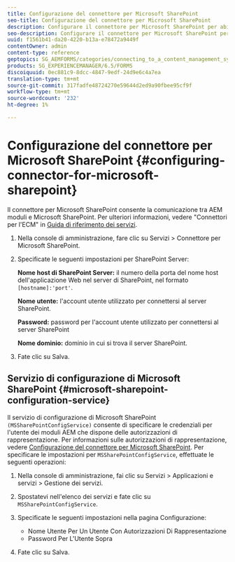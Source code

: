 ```yaml
---
title: Configurazione del connettore per Microsoft SharePoint
seo-title: Configurazione del connettore per Microsoft SharePoint
description: Configurare il connettore per Microsoft SharePoint per abilitare la comunicazione tra AEM moduli e Microsoft SharePoint.
seo-description: Configurare il connettore per Microsoft SharePoint per abilitare la comunicazione tra AEM moduli e Microsoft SharePoint.
uuid: f1561b41-da20-4220-b13a-e78472a9449f
contentOwner: admin
content-type: reference
geptopics: SG_AEMFORMS/categories/connecting_to_a_content_management_system
products: SG_EXPERIENCEMANAGER/6.5/FORMS
discoiquuid: 0ec881c9-8dcc-4847-9edf-24d9e6c4a7ea
translation-type: tm+mt
source-git-commit: 317fadfe48724270e59644d2ed9a90fbee95cf9f
workflow-type: tm+mt
source-wordcount: '232'
ht-degree: 1%

---
```



# Configurazione del connettore per Microsoft SharePoint {#configuring-connector-for-microsoft-sharepoint}

Il connettore per Microsoft SharePoint consente la comunicazione tra AEM moduli e Microsoft SharePoint. Per ulteriori informazioni, vedere &quot;Connettori per l&#39;ECM&quot; in [Guida di riferimento dei servizi](https://www.adobe.com/go/learn_aemforms_services_63).

1. Nella console di amministrazione, fare clic su Servizi > Connettore per Microsoft SharePoint.
1. Specificate le seguenti impostazioni per SharePoint Server:

   **Nome host di SharePoint Server:** il numero della porta del nome host dell&#39;applicazione Web nel server di SharePoint, nel formato  `[hostname]:'port'`.

   **Nome utente:** l&#39;account utente utilizzato per connettersi al server SharePoint.

   **Password:** password per l&#39;account utente utilizzato per connettersi al server SharePoint

   **Nome dominio:** dominio in cui si trova il server SharePoint.

1. Fate clic su Salva.

## Servizio di configurazione di Microsoft SharePoint {#microsoft-sharepoint-configuration-service}

Il servizio di configurazione di Microsoft SharePoint `(MSSharePointConfigService)` consente di specificare le credenziali per l&#39;utente dei moduli AEM che dispone delle autorizzazioni di rappresentazione. Per informazioni sulle autorizzazioni di rappresentazione, vedere [Configurazione del connettore per Microsoft SharePoint](https://help.adobe.com/en_US/AEMForms/6.1/SharePointConfig/index.html). Per specificare le impostazioni per `MSSharePointConfigService`, effettuate le seguenti operazioni:

1. Nella console di amministrazione, fai clic su Servizi > Applicazioni e servizi > Gestione dei servizi.
1. Spostatevi nell&#39;elenco dei servizi e fate clic su `MSSharePointConfigService`.
1. Specificate le seguenti impostazioni nella pagina Configurazione:

   * Nome Utente Per Un Utente Con Autorizzazioni Di Rappresentazione
   * Password Per L&#39;Utente Sopra

1. Fate clic su Salva.

